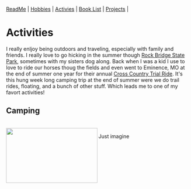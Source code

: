 [ReadMe](README.md) |
[Hobbies](Hobbies.md) |
[Activies](Activies.md) |
[Book List](BookList.md) |
[Projects](Projects.md) |

# **Activities**

I really enljoy being outdoors and traveling, especially with family and friends. I really love to go hicking in the summer though [Rock Bridge State Park](https://mostateparks.com/park/rock-bridge-memorial-state-park), sometimes with my sisters dog along. Back when I was a kid I use to love to ride our horses thoug the fields and even went to Eminence, MO at the end of summer one year for their annual [Cross Country Trial Ride](https://crosscountrytrailrides.com). It's this hung week long camping trip at the end of summer were we do trail rides, floating, and a bunch of other stuff. Which leads me to one of my favort activities!

## **Camping**  
<br>
<img src="https://encrypted-tbn0.gstatic.com/images?q=tbn:ANd9GcS-beSMOWSfuCA-GuaRG8K8ZpNKbgdYRGe1gQ&usqp=CAU" align="left" width="250" height="150"/>

Just imagine 
